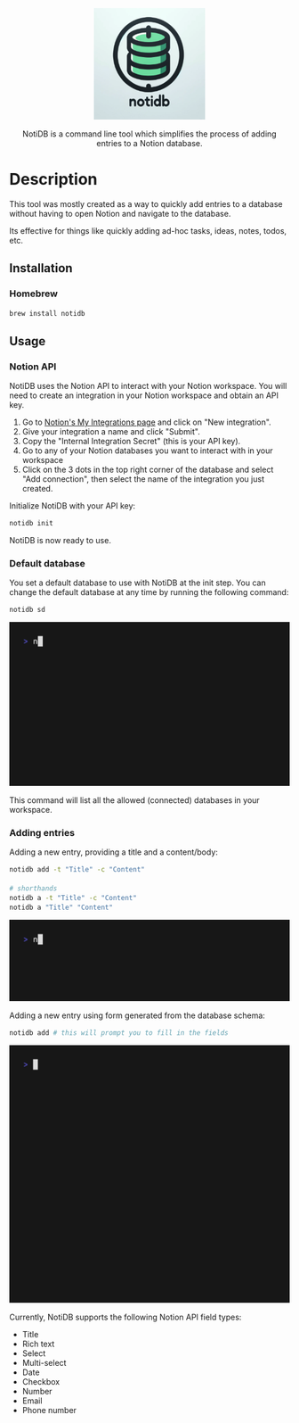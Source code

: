 <p align="center">
  <img src="imgs/logo.png" width="200" alt="Nest Logo" /></a>
</p>
  <p align="center">NotiDB is a command line tool which simplifies the process of adding entries to a Notion database.</p>
    <p align="center">
    
# Description

This tool was mostly created as a way to quickly add entries to a database without having to open Notion and navigate to the database.

Its effective for things like quickly adding ad-hoc tasks, ideas, notes, todos, etc.

## Installation

### Homebrew

```bash
brew install notidb
```

## Usage

### Notion API

NotiDB uses the Notion API to interact with your Notion workspace. You will need to create an integration in your Notion workspace and obtain an API key.

1. Go to [Notion's My Integrations page](https://www.notion.so/my-integrations) and click on "New integration".
2. Give your integration a name and click "Submit".
3. Copy the "Internal Integration Secret" (this is your API key).
4. Go to any of your Notion databases you want to interact with in your workspace
5. Click on the 3 dots in the top right corner of the database and select "Add connection", then select the name of the integration you just created.

Initialize NotiDB with your API key:

```bash
notidb init
```

NotiDB is now ready to use.

### Default database

You set a default database to use with NotiDB at the init step. You can change the default database at any time by running the following command:

```bash
notidb sd
```

![demo_3](imgs/demo_3.gif)

This command will list all the allowed (connected) databases in your workspace.

### Adding entries

Adding a new entry, providing a title and a content/body:

```bash
notidb add -t "Title" -c "Content"

# shorthands
notidb a -t "Title" -c "Content"
notidb a "Title" "Content"
```

![demo_2](imgs/demo_2.gif)

Adding a new entry using form generated from the database schema:

```bash
notidb add # this will prompt you to fill in the fields
```

![demo_1](imgs/demo_1.gif)

Currently, NotiDB supports the following Notion API field types:

- Title
- Rich text
- Select
- Multi-select
- Date
- Checkbox
- Number
- Email
- Phone number
